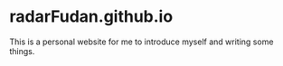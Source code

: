 # radarFudan.github.io

This is a personal website for me to introduce myself and writing some things. 